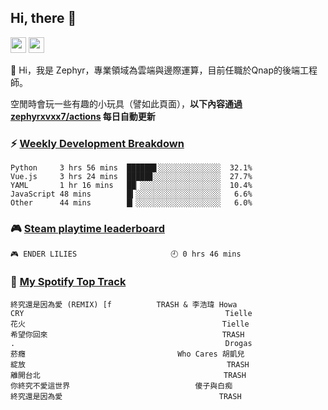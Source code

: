 <!--
**zephyrxvxx7/zephyrxvxx7** is a ✨ _special_ ✨ repository because its `README.md` (this file) appears on your GitHub profile.

Here are some ideas to get you started:

- 🔭 I’m currently working on ...
- 🌱 I’m currently learning ...
- 👯 I’m looking to collaborate on ...
- 🤔 I’m looking for help with ...
- 💬 Ask me about ...
- 📫 How to reach me: ...
- 😄 Pronouns: ...
- ⚡ Fun fact: ...
-->

## Hi, there 👋

<a href="https://www.instagram.com/zephyrxvxx7/"><img src="https://img.shields.io/badge/instagram-3f729b?&style=for-the-badge&logo=instagram&logoColor=white" height=25></a>
<a href="https://zephyrxvxx7.me/"><img src="https://img.shields.io/badge/blog-gray?&style=for-the-badge&logo=hexo&logoColor=white" height=25></a>

👋 Hi，我是 Zephyr，專業領域為雲端與邊際運算，目前任職於Qnap的後端工程師。

空閒時會玩一些有趣的小玩具（譬如此頁面），**以下內容通過 [zephyrxvxx7/actions](https://github.com/zephyrxvxx7/zephyrxvxx7/actions) 每日自動更新**

### ⚡ [Weekly Development Breakdown](https://gist.github.com/zephyrxvxx7/ee1787313f0772b51494d051b5edde7f)

<!-- code_time start -->

```text
Python     3 hrs 56 mins  ██████▋░░░░░░░░░░░░░░  32.1%
Vue.js     3 hrs 24 mins  █████▊░░░░░░░░░░░░░░░  27.7%
YAML       1 hr 16 mins   ██▏░░░░░░░░░░░░░░░░░░  10.4%
JavaScript 48 mins        █▍░░░░░░░░░░░░░░░░░░░   6.6%
Other      44 mins        █▎░░░░░░░░░░░░░░░░░░░   6.0%
```

<!-- code_time end -->

### 🎮 [Steam playtime leaderboard](https://gist.github.com/zephyrxvxx7/f77b8978877f959b69d84723c43a4a64)

<!-- steam_time start -->

```text
🎮 ENDER LILIES                     🕘 0 hrs 46 mins
```

<!-- steam_time end -->

### 🎵 [My Spotify Top Track](https://gist.github.com/zephyrxvxx7/fe159fde5ec9ebea27e03dd63a71e78f)

<!-- spotify_track start -->

```text
終究還是因為愛 (REMIX) [f          TRASH & 李浩瑋 Howa
CRY                                             Tielle
花火                                            Tielle
希望你回來                                       TRASH
.                                               Drogas
菸癮                                  Who Cares 胡凱兒
綻放                                             TRASH
離開台北                                         TRASH
你終究不愛這世界                            傻子與白痴
終究還是因為愛                                   TRASH
```

<!-- spotify_track end -->
